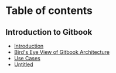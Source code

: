 # Table of contents

## Introduction to Gitbook
* [Introduction](README.md)
* [Bird's Eye View of Gitbook Architecture](introduction-to-gitbook/structure.md)
* [Use Cases](introduction-to-gitbook/use-cases.md)
* [Untitled](untitled.md)


